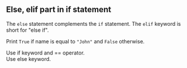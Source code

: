 <h2>Else, elif part in if statement</h2><p>The <code>else</code> statement complements the <code>if</code> statement. The <code>elif</code> keyword is short for "else if".</p><p>Print <code>True</code> if name is equal to <code>"John"</code> and <code>False</code> otherwise.</p><div class="hint">Use if keyword and == operator.</div>
<div class="hint">Use else keyword.</div>

